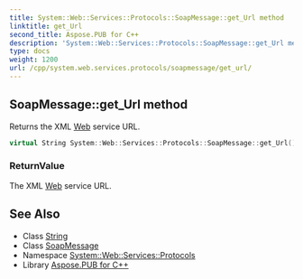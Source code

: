 ```yaml
---
title: System::Web::Services::Protocols::SoapMessage::get_Url method
linktitle: get_Url
second_title: Aspose.PUB for C++
description: 'System::Web::Services::Protocols::SoapMessage::get_Url method. Returns the XML Web service URL in C++.'
type: docs
weight: 1200
url: /cpp/system.web.services.protocols/soapmessage/get_url/
---
```

## SoapMessage::get_Url method


Returns the XML [Web](../../../system.web/) service URL.

```cpp
virtual String System::Web::Services::Protocols::SoapMessage::get_Url()=0
```


### ReturnValue

The XML [Web](../../../system.web/) service URL.

## See Also

* Class [String](../../../system/string/)
* Class [SoapMessage](../)
* Namespace [System::Web::Services::Protocols](../../)
* Library [Aspose.PUB for C++](../../../)
